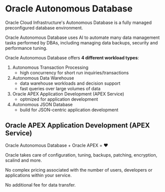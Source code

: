 # Oracle Autonomous Database
Oracle Cloud Infrastructure's Autonomous Database is a fully managed preconfigured database environment.

Oracle Autonomous Database uses AI to automate many data management tasks performed by DBAs, including managing data backups, security and performance tuning.

Oracle Autonomous Database offers **4 different workload types**:
1. Autonomous Transaction Processing
	- high concurrency for short run inquiries/transactions
2. Autonomous Data Warehouse
	- data warehouse workloads and decision support
	- fast queries over large volumes of data
3. Oracle APEX Application Development (APEX Service)
	- optmized for application development
4. Autonomous JSON Database
	- build for JSON-centric application development

## Oracle APEX Application Development (APEX Service)

Oracle Autonomous Database + Oracle APEX = ❤️  

Oracle takes care of configuration, tuning, backups, patching, encryption, scalind and more.

No complex pricing associated with the number of users, developers or applications within your service.

No additional fee for data transfer.
